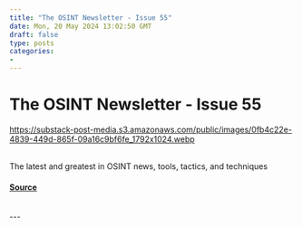 ```yaml
---
title: "The OSINT Newsletter - Issue 55"
date: Mon, 20 May 2024 13:02:50 GMT
draft: false
type: posts
categories: 
- 
---
```

# The OSINT Newsletter - Issue 55
https://substack-post-media.s3.amazonaws.com/public/images/0fb4c22e-4839-449d-865f-09a16c9bf6fe_1792x1024.webp
<br/>

<br/>
The latest and greatest in OSINT news, tools, tactics, and techniques

#### [Source](https://osintnewsletter.com/p/55)

<br/>
---
